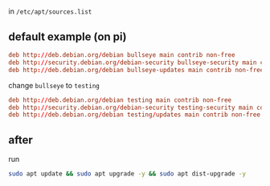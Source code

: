 #

in `/etc/apt/sources.list`

## default example (on pi)

```conf
deb http://deb.debian.org/debian bullseye main contrib non-free
deb http://security.debian.org/debian-security bullseye-security main contrib non-free
deb http://deb.debian.org/debian bullseye-updates main contrib non-free
```

change `bullseye` to `testing`

```conf
deb http://deb.debian.org/debian testing main contrib non-free
deb http://security.debian.org/debian-security testing-security main contrib non-free
deb http://deb.debian.org/debian testing/updates main contrib non-free
```

## after

run

```bash
sudo apt update && sudo apt upgrade -y && sudo apt dist-upgrade -y
```
